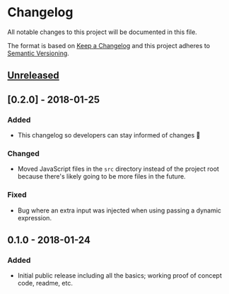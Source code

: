 <!-- markdownlint-disable MD024 -->

# Changelog

All notable changes to this project will be documented in this file.

The format is based on [Keep a Changelog](http://keepachangelog.com/en/1.0.0/)
and this project adheres to [Semantic Versioning](http://semver.org/spec/v2.0.0.html).

## [Unreleased]

## [0.2.0] - 2018-01-25

### Added

- This changelog so developers can stay informed of changes 👏

### Changed

- Moved JavaScript files in the `src` directory instead of the project root because there's likely going to be more files in the future.

### Fixed

- Bug where an extra input was injected when using passing a dynamic expression.

## 0.1.0 - 2018-01-24

### Added

- Initial public release including all the basics; working proof of concept code, readme, etc.

[Unreleased]: https://github.com/olivierlacan/keep-a-changelog/compare/v0.2.0...HEAD
[0.0.2]: https://github.com/olivierlacan/keep-a-changelog/compare/v0.1.0...v0.2.0
